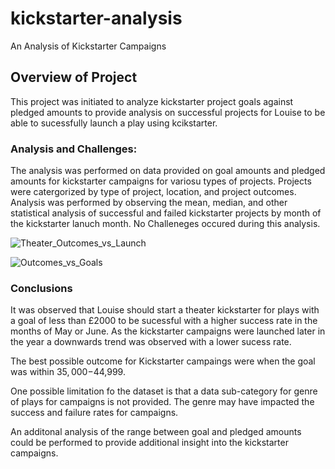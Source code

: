 # kickstarter-analysis
An Analysis of Kickstarter Campaigns

## Overview of Project
This project was initiated to analyze kickstarter project goals against pledged amounts to provide analysis on successful projects for Louise to be able to sucessfully launch a play using kcikstarter.

### Analysis and Challenges: 
The analysis was performed on data provided on goal amounts and pledged amounts for kickstarter campaigns for variosu types of projects. Projects were catergorized by type of project, location, and project outcomes. Analysis was performed by observing the mean, median, and other statistical analysis of successful and failed kickstarter projects by month of the kickstarter lanuch month. No Challeneges occured during this analysis.

![Theater_Outcomes_vs_Launch](https://user-images.githubusercontent.com/103082844/194333445-538f32b9-b558-4b58-9877-1f999299deae.png)

![Outcomes_vs_Goals](https://user-images.githubusercontent.com/103082844/194333411-83c85235-c7f8-4f7a-bfc4-b197c0d429b7.png)




### Conclusions


It was observed that Louise should start a theater kickstarter for plays with a goal of less than £2000 to be sucessful with a higher success rate in the months of May or June. As the kickstarter campaigns were launched later in the year a downwards trend was observed with a lower sucess rate.

The best possible outcome for Kickstarter campaings were when the goal was within $35,000-$44,999.

One possible limitation fo the dataset is that a data sub-category for genre of plays for campaigns is not provided. The genre may have impacted the success and failure rates for campaigns. 

An additonal analysis of the range between goal and pledged amounts could be performed to provide additional insight into the kickstarter campaigns.
